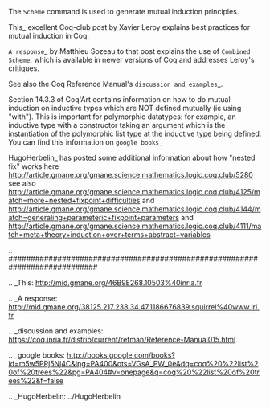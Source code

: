 The ``Scheme`` command is used to generate mutual induction principles.

This_ excellent Coq-club post by Xavier Leroy explains best practices for mutual induction in Coq.

`A response`_ by Matthieu Sozeau to that post explains the use of ``Combined Scheme``, which is available in newer versions of Coq and addresses Leroy's critiques.

See also the Coq Reference Manual's `discussion and examples`_.

Section 14.3.3 of Coq'Art contains information on how to do mutual induction on inductive types which are NOT defined mutually (ie using "with").  This is important for polymorphic datatypes: for example, an inductive type with a constructor taking an argument which is the instantiation of the polymorphic list type at the inductive type being defined.  You can find this information on `google books`_

HugoHerbelin_ has posted some additional information about how "nested fix" works here http://article.gmane.org/gmane.science.mathematics.logic.coq.club/5280 see also http://article.gmane.org/gmane.science.mathematics.logic.coq.club/4125/match=more+nested+fixpoint+difficulties and http://article.gmane.org/gmane.science.mathematics.logic.coq.club/4144/match=generaling+parameteric+fixpoint+parameters and http://article.gmane.org/gmane.science.mathematics.logic.coq.club/4111/match=meta+theory+induction+over+terms+abstract+variables

.. ############################################################################

.. _This: http://mid.gmane.org/46B9E268.10503%40inria.fr

.. _A response: http://mid.gmane.org/38125.217.238.34.47.1186676839.squirrel%40www.lri.fr

.. _discussion and examples: https://coq.inria.fr/distrib/current/refman/Reference-Manual015.html

.. _google books: http://books.google.com/books?id=m5w5PRj5Nj4C&lpg=PA400&ots=VGsA_PW_0e&dq=coq%20%22list%20of%20trees%22&pg=PA404#v=onepage&q=coq%20%22list%20of%20trees%22&f=false

.. _HugoHerbelin: ../HugoHerbelin


